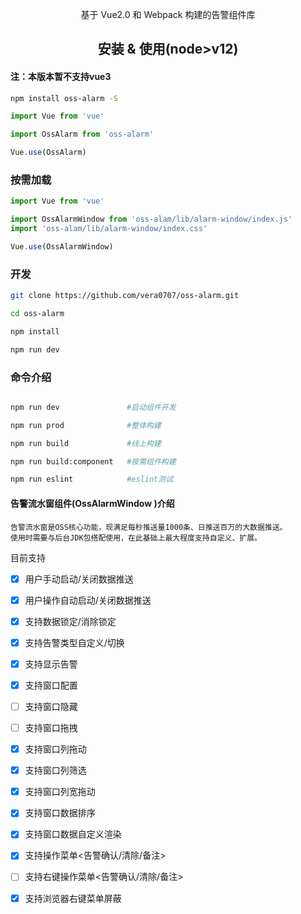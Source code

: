 <p font-size="40px" align="center">基于 Vue2.0 和 Webpack 构建的告警组件库</p>

<h2 align="center">安装 & 使用(node>v12) </h2>
<h4>注：本版本暂不支持vue3</h4> 

```bash
npm install oss-alarm -S
```  


```js
import Vue from 'vue'

import OssAlarm from 'oss-alarm'

Vue.use(OssAlarm)
```

### 按需加载

```js
import Vue from 'vue'

import OssAlarmWindow from 'oss-alam/lib/alarm-window/index.js'
import 'oss-alam/lib/alarm-window/index.css'

Vue.use(OssAlarmWindow)
```


### 开发

```bash
git clone https://github.com/vera0707/oss-alarm.git

cd oss-alarm

npm install 

npm run dev
```

### 命令介绍

```bash

npm run dev               #启动组件开发

npm run prod              #整体构建

npm run build             #线上构建

npm run build:component   #按需组件构建

npm run eslint            #eslint测试
```

#### 告警流水窗组件(OssAlarmWindow )介绍

    告警流水窗是OSS核心功能，现满足每秒推送量1000条、日推送百万的大数据推送。
    使用时需要与后台JDK包搭配使用，在此基础上最大程度支持自定义、扩展。

目前支持
- [x]  用户手动启动/关闭数据推送
- [x]  用户操作自动启动/关闭数据推送
- [x]  支持数据锁定/消除锁定
- [x]  支持告警类型自定义/切换
- [x]  支持显示告警
- [x]  支持窗口配置
- [ ]   支持窗口隐藏
- [ ]   支持窗口拖拽
- [x]  支持窗口列拖动
- [x]  支持窗口列筛选
- [x]  支持窗口列宽拖动
- [x]  支持窗口数据排序
- [x]  支持窗口数据自定义渲染
- [x]  支持操作菜单<告警确认/清除/备注>
- [ ]   支持右键操作菜单<告警确认/清除/备注>
- [x]  支持浏览器右键菜单屏蔽

